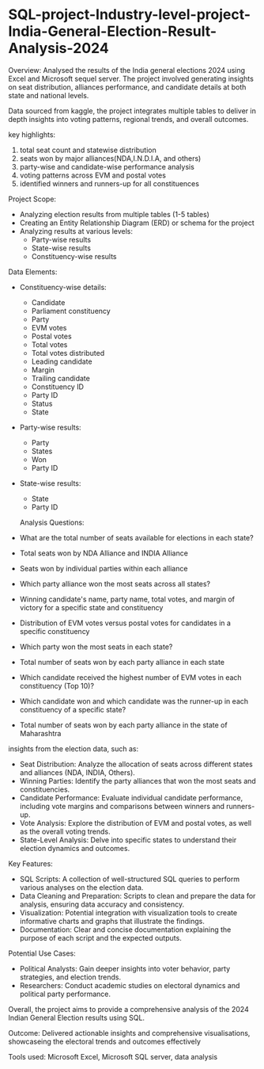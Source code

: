# SQL-project-Industry-level-project-India-General-Election-Result-Analysis-2024

Overview: Analysed the results of the India general elections 2024 using Excel and Microsoft sequel server. The project involved generating insights on seat distribution, alliances performance, and candidate details at both state and national levels. 

Data sourced from kaggle, the project integrates multiple tables to deliver in depth insights into voting patterns, regional trends, and overall outcomes.

key highlights:
1. total seat count and statewise distribution
2. seats won by major alliances(NDA,I.N.D.I.A, and others)
3. party-wise and candidate-wise performance analysis 
4. voting patterns across EVM and postal votes
5. identified winners and runners-up for all constituences

   
Project Scope:
 * Analyzing election results from multiple tables (1-5 tables)
 * Creating an Entity Relationship Diagram (ERD) or schema for the project
 * Analyzing results at various levels:
   * Party-wise results
   * State-wise results
   * Constituency-wise results

     
Data Elements:
 * Constituency-wise details:
   * Candidate
   * Parliament constituency
   * Party
   * EVM votes
   * Postal votes
   * Total votes
   * Total votes distributed
   * Leading candidate
   * Margin
   * Trailing candidate
   * Constituency ID
   * Party ID
   * Status
   * State
 * Party-wise results:
   * Party
   * States
   * Won
   * Party ID
 * State-wise results:
   * State
   * Party ID

   Analysis Questions:
 * What are the total number of seats available for elections in each state?
 * Total seats won by NDA Alliance and INDIA Alliance
 * Seats won by individual parties within each alliance
 * Which party alliance won the most seats across all states?
 * Winning candidate's name, party name, total votes, and margin of victory for a specific state and constituency
 * Distribution of EVM votes versus postal votes for candidates in a specific constituency
 * Which party won the most seats in each state?
 * Total number of seats won by each party alliance in each state
 * Which candidate received the highest number of EVM votes in each constituency (Top 10)?
 * Which candidate won and which candidate was the runner-up in each constituency of a specific state?
 * Total number of seats won by each party alliance in the state of Maharashtra

insights from the election data, such as:
 * Seat Distribution: Analyze the allocation of seats across different states and alliances (NDA, INDIA, Others).
 * Winning Parties: Identify the party alliances that won the most seats and constituencies.
 * Candidate Performance: Evaluate individual candidate performance, including vote margins and comparisons between winners and runners-up.
 * Vote Analysis: Explore the distribution of EVM and postal votes, as well as the overall voting trends.
 * State-Level Analysis: Delve into specific states to understand their election dynamics and outcomes.
   
Key Features:
 * SQL Scripts: A collection of well-structured SQL queries to perform various analyses on the election data.
 * Data Cleaning and Preparation: Scripts to clean and prepare the data for analysis, ensuring data accuracy and consistency.
 * Visualization: Potential integration with visualization tools to create informative charts and graphs that illustrate the findings.
 * Documentation: Clear and concise documentation explaining the purpose of each script and the expected outputs.
   
Potential Use Cases:
 * Political Analysts: Gain deeper insights into voter behavior, party strategies, and election trends.
 * Researchers: Conduct academic studies on electoral dynamics and political party performance.
     
Overall, the project aims to provide a comprehensive analysis of the 2024 Indian General Election results using SQL.

Outcome: Delivered actionable insights and comprehensive visualisations, showcaseing the electoral trends and outcomes effectively 

Tools used: Microsoft Excel, Microsoft SQL server, data analysis 
